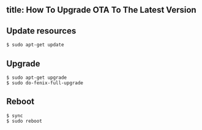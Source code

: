 title: How To Upgrade OTA To The Latest Version
---

## Update resources
```
$ sudo apt-get update
```
## Upgrade
```
$ sudo apt-get upgrade
$ sudo do-fenix-full-upgrade
```
## Reboot
```
$ sync
$ sudo reboot
```
